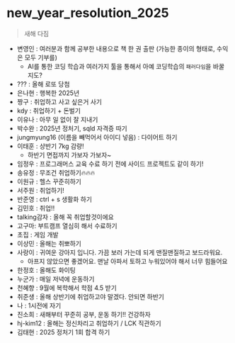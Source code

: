 # new_year_resolution_2025
> 새해 다짐
- 변영인 : 여러분과 함께 공부한 내용으로 책 한 권 출판 (가능한 종이의 형태로, 수익은 모두 기부를)
    - AI를 통한 코딩 학습과 여러가지 툴을 통해서 아예 코딩학습의 `패러다임`을 바꿀지도?
- ??? : 올해 로또 당첨 
- 은나현 : 행복한 2025년
- 짱구 : 취업하고 사고 싶은거 사기
- kdy : 취업하기 + 돈벌기
- 이유나 : 아무 일 없이 잘 지내기
- 박수완 : 2025년 정처기, sqld 자격증 따기
- jungmyung16 (이름을 빼먹어서 아이디 넣음) : 다이어트 하기
- 이태훈 : 상반기 7kg 감량!
    - 하반기 면접까지 가보자 가보자~
- 임정우 : 프로그래머스 교육 수료 하기 전에 사이드 프로젝트도 같이 하기!
- 송유정 : 무조건 취업하기🔥🔥🔥
- 이원규 : 헬스 꾸준히하기
- 서주원 : 취업하기!
- 반준영 : ctrl + s 생활화 하기
- 김민호 : 취업!!
- talking감자 : 올해 꼭 취업할것이에요
- 고구마: 부트캠프 열심히 해서 수료하기
- 초집 : 게임 개발
- 이상민 : 올해는 취뽀하기
- 사랑이 : 귀여운 강아지 입니다. 가끔 보러 가는데 되게 맨질맨질하고 보드라워요. 
  - 아프지 않았으면 좋겠어요. 맨날 아파서 토하고 누워있어야 해서 너무 힘들어요
- 한정호 : 올해도 화이팅
- 누군가 : 매일 저녁에 운동하기
- 천혜향 : 9월에 복학해서 학점 4.5 받기
- 취준생 : 올해 상반기에 취업하고야 말겠다. 안되면 하반기
- 나 : 1시전에 자기
- 진소희 : 새해부터 꾸준히 공부, 운동 하기!! 건강하자
- hj-kim12 : 올해는 정신차리고 취업하기 / LCK 직관하기
- 김태현 : 2025 정처기 1회 합격 하기